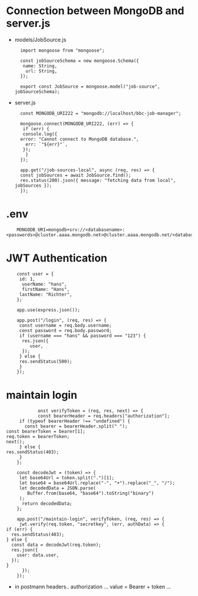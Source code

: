 # Connection between MongoDB and server.js

- models/JobSource.js

        import mongoose from "mongoose";

        const jobSourceSchema = new mongoose.Schema({
         name: String,
          url: String,
        });

        export const JobSource = mongoose.model("job-source", jobSourceSchema);

- server.js

        const MONGODB_URI222 = "mongodb://localhost/bbc-job-manager";

        mongoose.connect(MONGODB_URI222, (err) => {
         if (err) {
         console.log({
        error: "Cannot connect to MongoDB database.",
          err: `"${err}"`,
         });
          }
        });

        app.get("/job-sources-local", async (req, res) => {
        const jobSources = await JobSource.find();
        res.status(200).json({ message: "fetching data from local", jobSources });
        });

# .env

        MONGODB_URI=mongodb+srv://<databasename>:<passwords>@cluster.aaaa.mongodb.net>@cluster.aaaa.mongodb.net/<databasename>

# JWT Authentication

        const user = {
         id: 1,
          userName: "hans",
          firstName: "Hans",
         lastName: "Richter",
        };

        app.use(express.json());

        app.post("/login", (req, res) => {
         const username = req.body.username;
         const password = req.body.password;
         if (username === "hans" && password === "123") {
          res.json({
             user,
          });
         } else {
         res.sendStatus(500);
         }
        });

# maintain login

                onst verifyToken = (req, res, next) => {
                const bearerHeader = req.headers["authorization"];
         if (typeof bearerHeader !== "undefined") {
           const bearer = bearerHeader.split(" ");
    const bearerToken = bearer[1];
    req.token = bearerToken;
    next();
         } else {
    res.sendStatus(403);
         }
        };

        const decodeJwt = (token) => {
         let base64Url = token.split(".")[1];
         let base64 = base64Url.replace("-", "+").replace("_", "/");
         let decodedData = JSON.parse(
            Buffer.from(base64, "base64").toString("binary")
         );
          return decodedData;
        };

        app.post("/maintain-login", verifyToken, (req, res) => {
         jwt.verify(req.token, "secretkey", (err, authData) => {
    if (err) {
      res.sendStatus(403);
    } else {
      const data = decodeJwt(req.token);
      res.json({
        user: data.user,
      });
    }
          });
        });

- in postmann headers.. authorization ... value = Bearer + token ...
